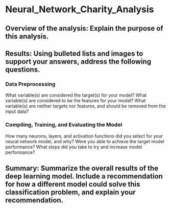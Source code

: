 # Neural_Network_Charity_Analysis

## Overview of the analysis: Explain the purpose of this analysis.

## Results: Using bulleted lists and images to support your answers, address the following questions.

### Data Preprocessing
What variable(s) are considered the target(s) for your model?
What variable(s) are considered to be the features for your model?
What variable(s) are neither targets nor features, and should be removed from the input data?
### Compiling, Training, and Evaluating the Model
How many neurons, layers, and activation functions did you select for your neural network model, and why?
Were you able to achieve the target model performance?
What steps did you take to try and increase model performance?
## Summary: Summarize the overall results of the deep learning model. Include a recommendation for how a different model could solve this classification problem, and explain your recommendation.
